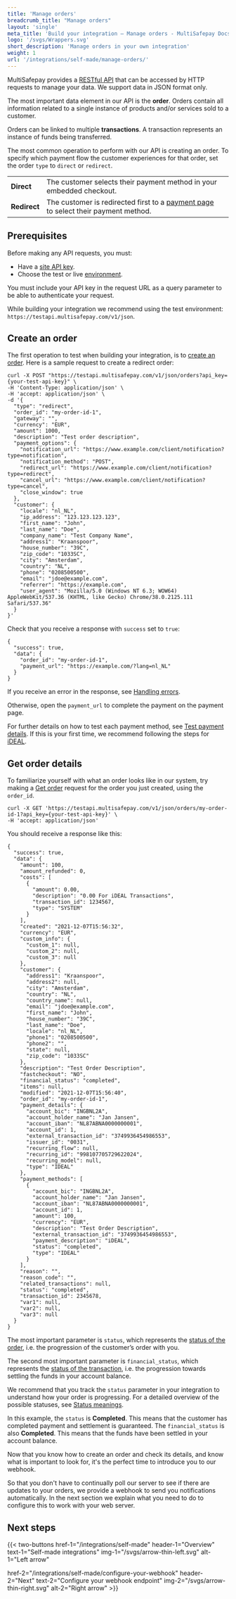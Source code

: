 ```yaml
---
title: 'Manage orders'
breadcrumb_title: "Manage orders"
layout: 'single'
meta_title: 'Build your integration – Manage orders - MultiSafepay Docs'
logo: '/svgs/Wrappers.svg'
short_description: 'Manage orders in your own integration'
weight: 1
url: '/integrations/self-made/manage-orders/'
---
```


MultiSafepay provides a [RESTful API](/glossaries/multisafepay-glossary/#restful-api-application-programming-interface) that can be accessed by HTTP requests to manage your data. We support data in JSON format only.

The most important data element in our API is the **order**. Orders contain all information related to a single instance of products and/or services sold to a customer. 

Orders can be linked to multiple **transactions**. A transaction represents an instance of funds being transferred.

The most common operation to perform with our API is creating an order. To specify which payment flow the customer experiences for that order, set the order `type` to `direct` or `redirect`.

|  |  |  |
|---|---|---|
| **Direct** | The customer selects their payment method in your embedded checkout. | 
| **Redirect** | The customer is redirected first to a [payment page](/payment-pages/) to select their payment method. | 

## Prerequisites

Before making any API requests, you must:

- Have a [site API key](/websites/#site-id-api-key-and-security-code).
- Choose the test or live [environment](https://docs-api.multisafepay.com/reference/environments).

You must include your API key in the request URL as a query parameter to be able to authenticate your request.  

While building your integration we recommend using the test environment: `https://testapi.multisafepay.com/v1/json`.


## Create an order

The first operation to test when building your integration, is to [create an order](https://docs-api.multisafepay.com/reference/createorder). Here is a sample request to create a redirect order:

```
curl -X POST "https://testapi.multisafepay.com/v1/json/orders?api_key={your-test-api-key}" \
-H 'Content-Type: application/json' \
-H 'accept: application/json' \
-d '{
  "type": "redirect",
  "order_id": "my-order-id-1",
  "gateway": "",
  "currency": "EUR",
  "amount": 1000,
  "description": "Test order description",
  "payment_options": {
    "notification_url": "https://www.example.com/client/notification?type=notification",
    "notification_method": "POST",
    "redirect_url": "https://www.example.com/client/notification?type=redirect",
    "cancel_url": "https://www.example.com/client/notification?type=cancel",
    "close_window": true
  },
  "customer": {
    "locale": "nl_NL",
    "ip_address": "123.123.123.123",
    "first_name": "John",
    "last_name": "Doe",
    "company_name": "Test Company Name",
    "address1": "Kraanspoor",
    "house_number": "39C",
    "zip_code": "1033SC",
    "city": "Amsterdam",
    "country": "NL",
    "phone": "0208500500",
    "email": "jdoe@example.com",
    "referrer": "https://example.com",
    "user_agent": "Mozilla/5.0 (Windows NT 6.3; WOW64) AppleWebKit/537.36 (KHTML, like Gecko) Chrome/38.0.2125.111 Safari/537.36"
  }
}'
```

Check that you receive a response with `success` set to `true`:
```
{
  "success": true,
  "data": {
    "order_id": "my-order-id-1",
    "payment_url": "https://example.com/?lang=nl_NL"
  }
}
```
If you receive an error in the response, see [Handling errors](/errors/handling-errors/).

Otherwise, open the `payment_url` to complete the payment on the payment page. 

For further details on how to test each payment method, see [Test payment details](/testing/test-payment-details/). If this is your first time, we recommend following the steps for [iDEAL](/testing/#details-ideal).

## Get order details

To familiarize yourself with what an order looks like in our system, try making a [Get order](https://docs-api.multisafepay.com/reference/getorder) request for the order you just created, using the `order_id`.

```
curl -X GET 'https://testapi.multisafepay.com/v1/json/orders/my-order-id-1?api_key={your-test-api-key}' \ 
-H 'accept: application/json'
```
You should receive a response like this:
```
{
  "success": true,
  "data": {
    "amount": 100,
    "amount_refunded": 0,
    "costs": [
      {
        "amount": 0.00,
        "description": "0.00 For iDEAL Transactions",
        "transaction_id": 1234567,
        "type": "SYSTEM"
      }
    ],
    "created": "2021-12-07T15:56:32",
    "currency": "EUR",
    "custom_info": {
      "custom_1": null,
      "custom_2": null,
      "custom_3": null
    },
    "customer": {
      "address1": "Kraanspoor",
      "address2": null,
      "city": "Amsterdam",
      "country": "NL",
      "country_name": null,
      "email": "jdoe@example.com",
      "first_name": "John",
      "house_number": "39C",
      "last_name": "Doe",
      "locale": "nl_NL",
      "phone1": "0208500500",
      "phone2": "",
      "state": null,
      "zip_code": "1033SC"
    },
    "description": "Test Order Description",
    "fastcheckout": "NO",
    "financial_status": "completed",
    "items": null,
    "modified": "2021-12-07T15:56:40",
    "order_id": "my-order-id-1",
    "payment_details": {
      "account_bic": "INGBNL2A",
      "account_holder_name": "Jan Jansen",
      "account_iban": "NL87ABNA0000000001",
      "account_id": 1,
      "external_transaction_id": "3749936454986553",
      "issuer_id": "0031",
      "recurring_flow": null,
      "recurring_id": "998107705729622024",
      "recurring_model": null,
      "type": "IDEAL"
    },
    "payment_methods": [
      {
        "account_bic": "INGBNL2A",
        "account_holder_name": "Jan Jansen",
        "account_iban": "NL87ABNA0000000001",
        "account_id": 1,
        "amount": 100,
        "currency": "EUR",
        "description": "Test Order Description",
        "external_transaction_id": "3749936454986553",
        "payment_description": "iDEAL",
        "status": "completed",
        "type": "IDEAL"
      }
    ],
    "reason": "",
    "reason_code": "",
    "related_transactions": null,
    "status": "completed",
    "transaction_id": 2345678,
    "var1": null,
    "var2": null,
    "var3": null
  }
}
```
The most important parameter is `status`, which represents the [status of the order](/about-payments/multisafepay-statuses/), i.e. the progression of the customer’s order with you. 

The second most important parameter is `financial_status`, which represents the [status of the transaction](/about-payments/multisafepay-statuses/), i.e. the progression towards settling the funds in your account balance.

We recommend that you track the `status` parameter in your integration to understand how your order is progressing. For a detailed overview of the possible statuses, see [Status meanings](/payments/multisafepay-statuses/#status-meanings).

In this example, the `status` is **Completed**. This means that the customer has completed payment and settlement is guaranteed. The `financial_status` is also **Completed**. This means that the funds have been settled in your account balance.

Now that you know how to create an order and check its details, and know what is important to look for, it's the perfect time to introduce you to our webhook.

So that you don't have to continually poll our server to see if there are updates to your orders, we provide a webhook to send you notifications automatically. In the next section we explain what you need to do to configure this to work with your web server.

## Next steps

{{< two-buttons
href-1="/integrations/self-made" header-1="Overview" text-1="Self-made integrations" img-1="/svgs/arrow-thin-left.svg" alt-1="Left arrow" 

href-2="/integrations/self-made/configure-your-webhook" header-2="Next" text-2="Configure your webhook endpoint" img-2="/svgs/arrow-thin-right.svg" alt-2="Right arrow" >}}


